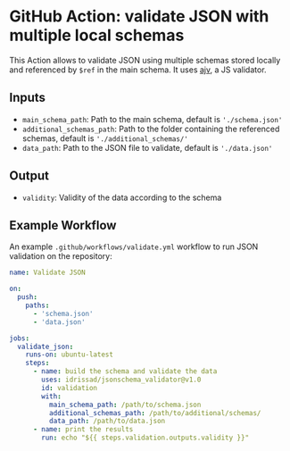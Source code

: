 # GitHub Action: validate JSON with multiple local schemas

This Action allows to validate JSON using multiple schemas stored locally and referenced by `$ref` in the main schema.
It uses [ajv](https://ajv.js.org/), a JS validator.

## Inputs
- `main_schema_path`: Path to the main schema, default is `'./schema.json'`
- `additional_schemas_path`: Path to the folder containing the referenced schemas, default is `'./additional_schemas/'`
- `data_path`: Path to the JSON file to validate, default is `'./data.json'`

## Output
- `validity`: Validity of the data according to the schema


## Example Workflow

An example `.github/workflows/validate.yml` workflow to run JSON validation on the repository: 

```yaml
name: Validate JSON

on:
  push:
    paths:
      - 'schema.json'
      - 'data.json'

jobs:
  validate_json:
    runs-on: ubuntu-latest
    steps:
      - name: build the schema and validate the data
        uses: idrissad/jsonschema_validator@v1.0
        id: validation
        with:
          main_schema_path: /path/to/schema.json
          additional_schemas_path: /path/to/additional/schemas/
          data_path: /path/to/data.json
      - name: print the results
        run: echo "${{ steps.validation.outputs.validity }}"